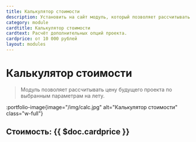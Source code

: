 ```yaml
---
title: Калькулятор стоимости
description: Установить на сайт модуль, который позволяет рассчитывать цену будущего проекта по выбранным параметрам на лету. 
category: module
cardtitle: Калькулятор стоимости
cardtext: Расчёт дополнительных опций проекта. 
cardprice: от 10 000 рублей
layout: modules 
---
```

# Калькулятор стоимости

>Модуль позволяет рассчитывать цену будущего проекта по выбранным параметрам на лету. 

:portfolio-image{image="/img/calc.jpg" alt="Калькулятор стоимости" class="w-full"}

## Стоимость: {{ $doc.cardprice }}